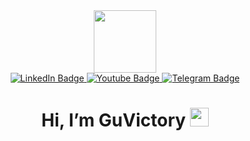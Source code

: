 <div id="header" align="center">
  <img src="https://media.giphy.com/media/EOmYN5kVP3W2Lyn6dx/giphy.gif" width="100"/>
  
  <div id="badges">
    <a href="https://www.linkedin.com/in/guvictory/">
      <img src="https://img.shields.io/badge/LinkedIn-blue?style=for-the-badge&logo=linkedin&logoColor=white" alt="LinkedIn Badge"/>
    </a>
    <a href="https://www.youtube.com/channel/UCQNqBFzal8nbmO7Y6TdRqXQ">
      <img src="https://img.shields.io/badge/YouTube-red?style=for-the-badge&logo=youtube&logoColor=white" alt="Youtube Badge"/>
    </a>
    <a href="https://t.me/guvictory">
      <img src="https://img.shields.io/badge/Telegram-blue?style=for-the-badge&logo=telegram&logoColor=white" alt="Telegram Badge"/>
    </a>
  </div>
  
  <img src="https://komarev.com/ghpvc/?username=guvictory&style=flat-square&color=blue" alt=""/>
  
  <h1>
    Hi, I’m GuVictory
    <img src="https://media.giphy.com/media/hvRJCLFzcasrR4ia7z/giphy.gif" width="30px"/>
  </h1>
</div>


